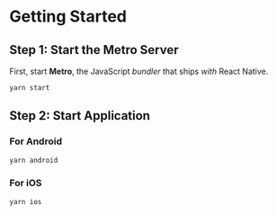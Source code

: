 
# Getting Started

## Step 1: Start the Metro Server

First, start **Metro**, the JavaScript _bundler_ that ships _with_ React Native.

```bash
yarn start
```

## Step 2: Start Application

### For Android

```bash
yarn android
```

### For iOS

```bash
yarn ios
```
